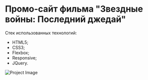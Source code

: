 # Промо-сайт фильма "Звездные войны: Последний джедай"

Стек использованных технологий:
- HTML5;
- CSS3;
- Flexbox;
- Responsive;
- JQuery.

![Project Image](https://github.com/dim-014/dim-014.github.io/raw/master/site__screenshot.png)

